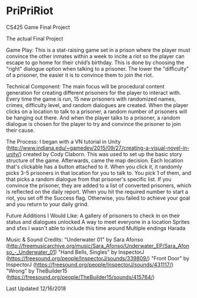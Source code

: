 # PriPriRiot
CS425 Game Final Project

The actual Final Project

Game Play:
    This is a stat-raising game set in a prison where the player must convince the other inmates within a week to incite a riot so the player can escape to go home for their child’s birthday. This is done by choosing the "right" dialogue option when talking to a prisoner. The lower the "difficulty" of a prisoner, the easier it is to convince them to join the riot.

Technical Component: 
    The main focus will be procedural content generation for creating different prisoners for the player to interact with. Every time the game is run, 15 new prisoners with randomized names, crimes, difficulty level, and random dialogues are created. When the player clicks on a location to talk to a prisoner, a random number of prisoners will be hanging out there. And when the player talks to a prisoner, a random dialogue is chosen for the player to try and convince the prisoner to join their cause.

The Process:
    I began with a VN tutorial in Unity (http://www.indiana.edu/~gamedev/2015/09/27/creating-a-visual-novel-in-unity/) created by Cody Claborn. This was used to set up the basic story structure of the game. Afterwards, came the map decision. Each location that's clickable has a button attached to it. When you click it, it randomly picks 3-5 prisoners in that location for you to talk to. You pick 1 of them, and that picks a random dialogue from that prisoner's specific list. If you convince the prisoner, they are added to a list of converted prisoners, which is reflected on the daily report. When you hit the required number to start a riot, you set off the Success flag. Otherwise, you failed to achieve your goal and you return to your daily grind.
    
Future Additions I Would Like:
    A gallery of prisoners to check in on their status and dialogues unlocked
    A way to meet everyone in a location
    Sprites and sfxs I wasn't able to include this time around
    Multiple endings
    Harada
    
Music & Sound Credits:
    "Underwater 01" by Sara Afonso (http://freemusicarchive.org/music/Sara_Afonso/Underwater_EP/Sara_Afonso_-_Underwater_01)
    "Hand Bells, Singles" by InspectorJ (https://freesound.org/people/InspectorJ/sounds/339809/)
    "Front Door" by InspectorJ (https://freesound.org/people/InspectorJ/sounds/431117/)
    "Wrong" by TheBuilder15 (https://freesound.org/people/TheBuilder15/sounds/415764/)
    
Last Updated 12/16/2018
